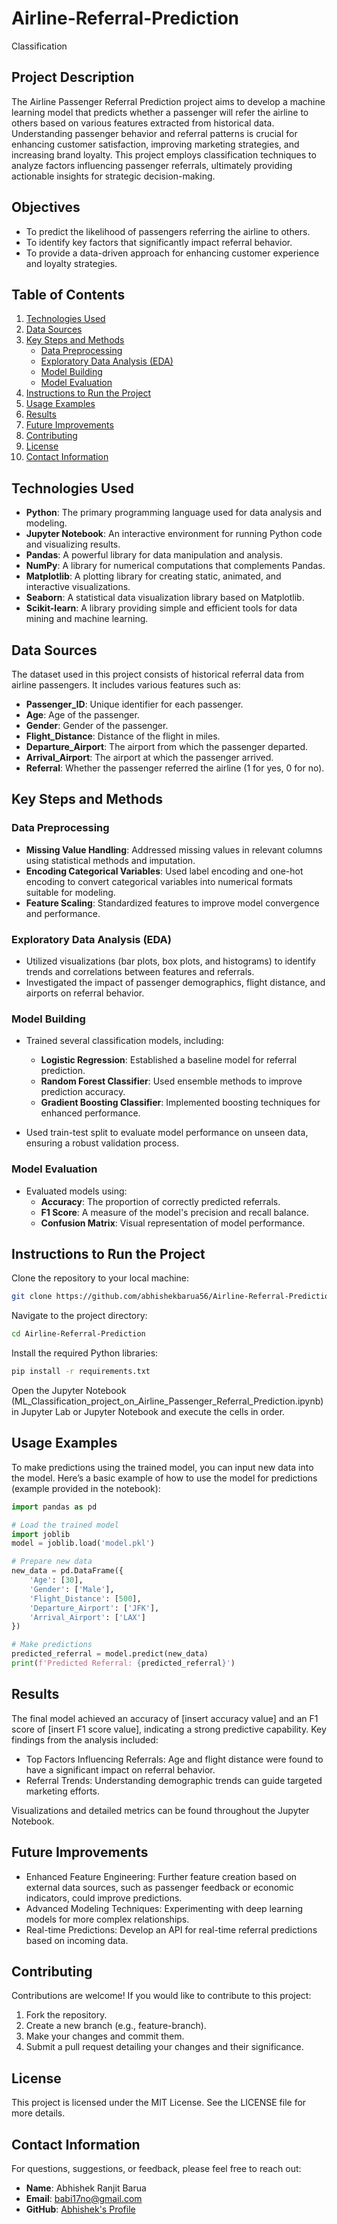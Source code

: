 # Airline-Referral-Prediction
Classification 


## Project Description

The Airline Passenger Referral Prediction project aims to develop a machine learning model that predicts whether a passenger will refer the airline to others based on various features extracted from historical data. Understanding passenger behavior and referral patterns is crucial for enhancing customer satisfaction, improving marketing strategies, and increasing brand loyalty. This project employs classification techniques to analyze factors influencing passenger referrals, ultimately providing actionable insights for strategic decision-making.

## Objectives

- To predict the likelihood of passengers referring the airline to others.
- To identify key factors that significantly impact referral behavior.
- To provide a data-driven approach for enhancing customer experience and loyalty strategies.

## Table of Contents

1. [Technologies Used](#technologies-used)
2. [Data Sources](#data-sources)
3. [Key Steps and Methods](#key-steps-and-methods)
    - [Data Preprocessing](#data-preprocessing)
    - [Exploratory Data Analysis (EDA)](#exploratory-data-analysis-eda)
    - [Model Building](#model-building)
    - [Model Evaluation](#model-evaluation)
4. [Instructions to Run the Project](#instructions-to-run-the-project)
5. [Usage Examples](#usage-examples)
6. [Results](#results)
7. [Future Improvements](#future-improvements)
8. [Contributing](#contributing)
9. [License](#license)
10. [Contact Information](#contact-information)

## Technologies Used

- **Python**: The primary programming language used for data analysis and modeling.
- **Jupyter Notebook**: An interactive environment for running Python code and visualizing results.
- **Pandas**: A powerful library for data manipulation and analysis.
- **NumPy**: A library for numerical computations that complements Pandas.
- **Matplotlib**: A plotting library for creating static, animated, and interactive visualizations.
- **Seaborn**: A statistical data visualization library based on Matplotlib.
- **Scikit-learn**: A library providing simple and efficient tools for data mining and machine learning.

## Data Sources

The dataset used in this project consists of historical referral data from airline passengers. It includes various features such as:

- **Passenger_ID**: Unique identifier for each passenger.
- **Age**: Age of the passenger.
- **Gender**: Gender of the passenger.
- **Flight_Distance**: Distance of the flight in miles.
- **Departure_Airport**: The airport from which the passenger departed.
- **Arrival_Airport**: The airport at which the passenger arrived.
- **Referral**: Whether the passenger referred the airline (1 for yes, 0 for no).

## Key Steps and Methods

### Data Preprocessing

- **Missing Value Handling**: Addressed missing values in relevant columns using statistical methods and imputation.
- **Encoding Categorical Variables**: Used label encoding and one-hot encoding to convert categorical variables into numerical formats suitable for modeling.
- **Feature Scaling**: Standardized features to improve model convergence and performance.

### Exploratory Data Analysis (EDA)

- Utilized visualizations (bar plots, box plots, and histograms) to identify trends and correlations between features and referrals.
- Investigated the impact of passenger demographics, flight distance, and airports on referral behavior.

### Model Building

- Trained several classification models, including:
    - **Logistic Regression**: Established a baseline model for referral prediction.
    - **Random Forest Classifier**: Used ensemble methods to improve prediction accuracy.
    - **Gradient Boosting Classifier**: Implemented boosting techniques for enhanced performance.

- Used train-test split to evaluate model performance on unseen data, ensuring a robust validation process.

### Model Evaluation

- Evaluated models using:
    - **Accuracy**: The proportion of correctly predicted referrals.
    - **F1 Score**: A measure of the model's precision and recall balance.
    - **Confusion Matrix**: Visual representation of model performance.

## Instructions to Run the Project

Clone the repository to your local machine:

```bash
git clone https://github.com/abhishekbarua56/Airline-Referral-Prediction
```

Navigate to the project directory:

```bash
cd Airline-Referral-Prediction
```

Install the required Python libraries:

```bash
pip install -r requirements.txt
```

Open the Jupyter Notebook (ML_Classification_project_on_Airline_Passenger_Referral_Prediction.ipynb) in Jupyter Lab or Jupyter Notebook and execute the cells in order.

## Usage Examples

To make predictions using the trained model, you can input new data into the model. Here’s a basic example of how to use the model for predictions (example provided in the notebook):

```python
import pandas as pd

# Load the trained model
import joblib
model = joblib.load('model.pkl')

# Prepare new data
new_data = pd.DataFrame({
    'Age': [30],
    'Gender': ['Male'],
    'Flight_Distance': [500],
    'Departure_Airport': ['JFK'],
    'Arrival_Airport': ['LAX']
})

# Make predictions
predicted_referral = model.predict(new_data)
print(f'Predicted Referral: {predicted_referral}')
```

## Results

The final model achieved an accuracy of [insert accuracy value] and an F1 score of [insert F1 score value], indicating a strong predictive capability. Key findings from the analysis included:

- Top Factors Influencing Referrals: Age and flight distance were found to have a significant impact on referral behavior.
- Referral Trends: Understanding demographic trends can guide targeted marketing efforts.

Visualizations and detailed metrics can be found throughout the Jupyter Notebook.

## Future Improvements

- Enhanced Feature Engineering: Further feature creation based on external data sources, such as passenger feedback or economic indicators, could improve predictions.
- Advanced Modeling Techniques: Experimenting with deep learning models for more complex relationships.
- Real-time Predictions: Develop an API for real-time referral predictions based on incoming data.

## Contributing

Contributions are welcome! If you would like to contribute to this project:

1. Fork the repository.
2. Create a new branch (e.g., feature-branch).
3. Make your changes and commit them.
4. Submit a pull request detailing your changes and their significance.

## License

This project is licensed under the MIT License. See the LICENSE file for more details.

## Contact Information

For questions, suggestions, or feedback, please feel free to reach out:

- **Name**: Abhishek Ranjit Barua
- **Email**: babi17no@gmail.com
- **GitHub**: [Abhishek's Profile](https://github.com/abhishekbarua56)
```

